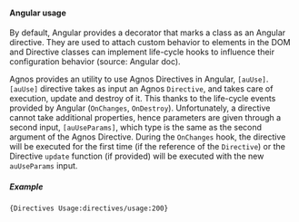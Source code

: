 #### Angular usage

By default, Angular provides a decorator that marks a class as an Angular directive. They are used to attach custom behavior to elements in the DOM and Directive classes can implement life-cycle hooks to influence their configuration behavior (source: Angular doc).

Agnos provides an utility to use Agnos Directives in Angular, `[auUse]`.
`[auUse]` directive takes as input an Agnos `Directive`, and takes care of execution, update and destroy of it. This thanks to the life-cycle events provided by Angular (`OnChanges`, `OnDestroy`).
Unfortunately, a directive cannot take additional properties, hence parameters are given through a second input, `[auUseParams]`, which type is the same as the second argument of the Agnos Directive.
During the `OnChanges` hook, the directive will be executed for the first time (if the reference of the `Directive`) or the Directive `update` function (if provided) will be executed with the new `auUseParams` input.

##### Example

```sample
{Directives Usage:directives/usage:200}
```
